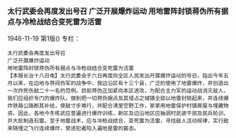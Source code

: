 ### 太行武委会再度发出号召  广泛开展爆炸运动  用地雷阵封锁蒋伪所有据点与冷枪战结合变死雷为活雷

1946-11-19
第1版()
专栏：

    太行武委会再度发出号召
    广泛开展爆炸运动
    用地雷阵封锁蒋伪所有据点与冷枪战结合变死雷为活雷
    【本报长治十八日电】太行武委会于六日再度向全区人民发出开展爆炸运动的号召，指出今年五月以来，在边地与蒋阎伪军的战争中，我边沿区有十三个县，广泛的使用了地雷爆炸，并创造出一次炸死伤敌二十一名的范例。目前蒋伪正加紧向本区进攻，为配合主力军的运动战消灭敌人，我们应组织专门的爆炸队，做到把一切蒋伪据点及其侵占之城镇全部以地雷封锁起来，并连续爆炸铁路公路断其补给，使敌寸步难行，并配合清室空野工作，家家用地雷保护村镇房屋与埋藏物资。因此，各地今冬练武应普遍进行爆炸训练，新区及边沿地区应抽调村武装干部及民兵轮训，并大批制造石雷。至于地雷战术，应与冷枪战结合，变死雷为活雷，寻找敌人活动规律，实行敌来随埋之飞行连续爆炸，使进犯者陷入遍地是雷的窘态。
